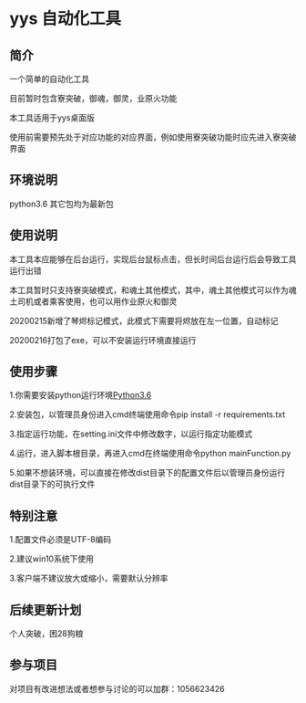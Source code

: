 ﻿# yys 自动化工具

## 简介
一个简单的自动化工具

目前暂时包含寮突破，御魂，御灵，业原火功能

本工具适用于yys桌面版

使用前需要预先处于对应功能的对应界面，例如使用寮突破功能时应先进入寮突破界面

## 环境说明
python3.6
其它包均为最新包

## 使用说明
本工具本应能够在后台运行，实现后台鼠标点击，但长时间后台运行后会导致工具运行出错

本工具暂时只支持寮突破模式，和魂土其他模式，其中，魂土其他模式可以作为魂土司机或者乘客使用，也可以用作业原火和御灵

20200215新增了琴烬标记模式，此模式下需要将烬放在左一位置，自动标记

20200216打包了exe，可以不安装运行环境直接运行
## 使用步骤

1.你需要安装python运行环境[Python3.6](https://www.python.org/downloads/release/python-3610/)

2.安装包，以管理员身份进入cmd终端使用命令pip install -r requirements.txt

3.指定运行功能，在setting.ini文件中修改数字，以运行指定功能模式

4.运行，进入脚本根目录，再进入cmd在终端使用命令python mainFunction.py

5.如果不想装环境，可以直接在修改dist目录下的配置文件后以管理员身份运行dist目录下的可执行文件

## 特别注意

1.配置文件必须是UTF-8编码

2.建议win10系统下使用

3.客户端不建议放大或缩小，需要默认分辨率

## 后续更新计划
个人突破，困28狗粮

## 参与项目
对项目有改进想法或者想参与讨论的可以加群：1056623426